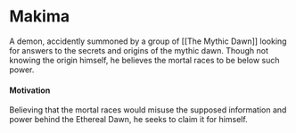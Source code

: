 
# Makima
A demon, accidently summoned by a group of [[The Mythic Dawn]] looking for answers to the secrets and origins of the mythic dawn. Though not knowing the origin himself, he believes the mortal races to be below such power.

#### Motivation 
Believing that the mortal races would misuse the supposed information and power behind the Ethereal Dawn, he seeks to claim it for himself.